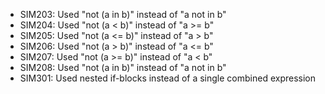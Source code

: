 * SIM203: Used "not (a in b)" instead of "a not in b"
* SIM204: Used "not (a < b)" instead of "a >= b"
* SIM205: Used "not (a <= b)" instead of "a > b"
* SIM206: Used "not (a > b)" instead of "a <= b"
* SIM207: Used "not (a >= b)" instead of "a < b"
* SIM208: Used "not (a in b)" instead of "a not in b"
* SIM301: Used nested if-blocks instead of a single combined expression
